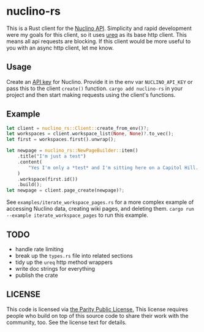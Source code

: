# nuclino-rs

This is a Rust client for the [Nuclino API](https://help.nuclino.com/d3a29686-api). Simplicity and rapid development were my goals for this client, so it uses [ureq](https://lib.rs/crates/ureq) as its base http client. This means all api requests are blocking. If this client would be more useful to you with an async http client, let me know.

## Usage

Create an [API key](https://help.nuclino.com/04598850-manage-api-keys) for Nuclino. Provide it in the env var `NUCLINO_API_KEY` or pass this to the client `create()` function. `cargo add nuclino-rs` in your project and then start making requests using the client's functions.

## Example

```rs
let client = nuclino_rs::Client::create_from_env()?;
let workspaces = client.workspace_list(None, None)?.to_vec();
let first = workspaces.first().unwrap();

let newpage = nuclino_rs::NewPageBuilder::item()
    .title("I'm just a test")
    .content(
        "Yes I'm only a *test* and I'm sitting here on a Capitol Hill. Wait. That didn't rhyme.",
    )
    .workspace(first.id())
    .build();
let newpage = client.page_create(newpage)?;
```

See `examples/iterate_workspace_pages.rs` for a more complex example of accessing Nuclino data, creating wiki pages, and deleting them. `cargo run --example iterate_workspace_pages` to run this example.

## TODO

- handle rate limiting
- break up the `types.rs` file into related sections
- tidy up the `ureq` http method wrappers
- write doc strings for everything
- publish the crate

## LICENSE

This code is licensed via [the Parity Public License.](https://paritylicense.com) This license requires people who build on top of this source code to share their work with the community, too. See the license text for details.
